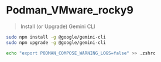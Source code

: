 # Podman_VMware_rocky9

> Install (or Upgrade) Gemini CLI

```bash
sudo npm install -g @google/gemini-cli
sudo npm upgrade -g @google/gemini-cli
```

```bash
echo "export PODMAN_COMPOSE_WARNING_LOGS=false" >> .zshrc
```
